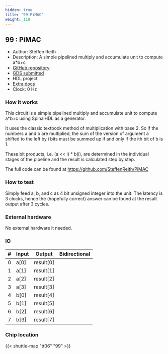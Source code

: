 ```yaml
---
hidden: true
title: "99 PiMAC"
weight: 118
---
```


## 99 : PiMAC

* Author: Steffen Reith
* Description: A simple pipelined multiply and accumulate unit to compute a*b+c
* [GitHub repository](https://github.com/SteffenReith/TT06_PiMac)
* [GDS submitted](https://github.com/SteffenReith/TT06_PiMac/actions/runs/8745370239)
* HDL project
* [Extra docs]()
* Clock: 0 Hz

<!---

This file is used to generate your project datasheet. Please fill in the information below and delete any unused
sections.

You can also include images in this folder and reference them in the markdown. Each image must be less than
512 kb in size, and the combined size of all images must be less than 1 MB.
-->


### How it works

This circuit is a simple pipelined multiply and accumulate unit to compute a*b+c using SpinalHDL as a generator.

It uses the classic textbook method of multiplication with base 2. So if the numbers a and b
are multiplied, the sum of the version of argument a shifted to the left by i bits must be summed up
if and only if the ith bit of b is 1.

These bit products, i.e. (a << i) * b(i), are determined in the individual stages of the pipeline
and the result is calculated step by step.

The full code can be found at https://github.com/SteffenReith/PiMAC

### How to test

Simply feed a, b, and c as 4 bit unsigned integer into the unit. The latency is 3 clocks, hence the
(hopefully correct) answer can be found at the result output after 3 cycles.

### External hardware

No external hardware it needed.


### IO

| #             | Input    | Output   | Bidirectional   |
| ------------- | -------- | -------- | --------------- |
| 0 | a[0]  | result[0]  |      |
| 1 | a[1]  | result[1]  |      |
| 2 | a[2]  | result[2]  |      |
| 3 | a[3]  | result[3]  |      |
| 4 | b[0]  | result[4]  |      |
| 5 | b[1]  | result[5]  |      |
| 6 | b[2]  | result[6]  |      |
| 7 | b[3]  | result[7]  |      |


### Chip location

{{< shuttle-map "tt06" "99" >}}
